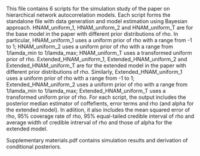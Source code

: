 This file contains 6 scripts for the simulation study of the paper on hierarchical network autocorrelation models. 
Each script forms the standalone file with data generation and model estimation using Bayesian approach.
HNAM_uniform_1, HNAM_uniform_2 and HNAM_uniform_T are for the base model in the paper with different prior distributions of rho. 
In particular, HNAM_uniform_1 uses a uniform prior of rho with a range from -1 to 1; HNAM_uniform_2 uses a uniform prior of rho with a range from 1/lamda_min to 1/lamda_max; HNAM_uniform_T uses a transformed uniform prior of rho.
Extended_HNAM_uniform_1, Extended_HNAM_uniform_2 and Extended_HNAM_uniform_T are for the extended model in the paper with different prior distributions of rho.
Similarly, Extended_HNAM_uniform_1 uses a uniform prior of rho with a range from -1 to 1; Extended_HNAM_uniform_2 uses a uniform prior of rho with a range from 1/lamda_min to 1/lamda_max; Extended_HNAM_uniform_T uses a transformed uniform prior of rho.
For each script, the output includes the posterior median estimator of coffefients, error terms and rho (and alpha for the extended model). In adiition, it also includes the mean squared error of rho, 95% coverage rate of rho, 95% equal-tailed credible interval of rho and average width of credible intrerval of rho and those of alpha for the extended model.  

Supplementary materials.pdf contains simulation results and derivation of conditional posteriors.

